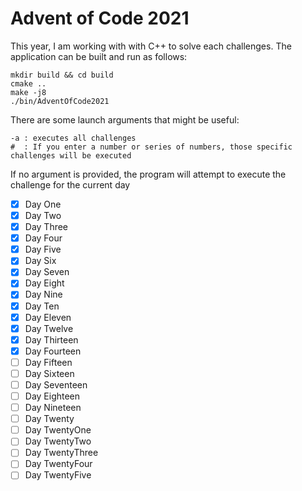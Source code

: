 # Advent of Code 2021

This year, I am working with with C++ to solve each challenges.
The application can be built and run as follows:
```
mkdir build && cd build
cmake ..
make -j8
./bin/AdventOfCode2021
```

There are some launch arguments that might be useful:
```
-a : executes all challenges
#  : If you enter a number or series of numbers, those specific challenges will be executed
```
If no argument is provided, the program will attempt to execute the challenge for the current day
- [x] Day One
- [x] Day Two
- [x] Day Three
- [x] Day Four
- [x] Day Five
- [x] Day Six
- [x] Day Seven
- [x] Day Eight
- [x] Day Nine
- [x] Day Ten
- [x] Day Eleven
- [x] Day Twelve
- [x] Day Thirteen
- [x] Day Fourteen
- [ ] Day Fifteen
- [ ] Day Sixteen
- [ ] Day Seventeen
- [ ] Day Eighteen
- [ ] Day Nineteen
- [ ] Day Twenty
- [ ] Day TwentyOne
- [ ] Day TwentyTwo
- [ ] Day TwentyThree
- [ ] Day TwentyFour
- [ ] Day TwentyFive